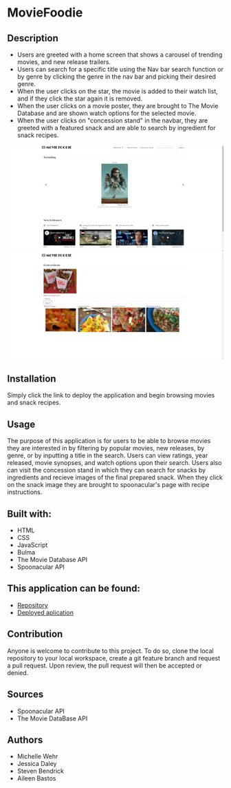 # MovieFoodie

## Description
- Users are greeted with a home screen that shows a carousel of trending movies, and new release trailers.
- Users can search for a specific title using the Nav bar search function or by genre by clicking the genre in the nav bar and picking their desired genre.
- When the user clicks on the star, the movie is added to their watch list, and if they click the star again it is removed.
- When the user clicks on a movie poster, they are brought to The Movie Database and are shown watch options for the selected movie.
- When the user clicks on "concession stand" in the navbar, they are greeted with a featured snack and are able to search by ingredient for snack recipes.

![Main Page](./assets/screenshots/Movie-Page.jpg)
![Food Page](./assets/screenshots/Foodie-Page.jpg)

## Installation

Simply click the link to deploy the application and begin browsing movies and snack recipes.

## Usage

The purpose of this application is for users to be able to browse movies they are interested in by filtering by popular movies, new releases, by genre, or by inputting a title in the search. Users can view ratings, year released, movie synopses, and watch options upon their search. Users also can visit the concession stand in which they can search for snacks by ingredients and recieve images of the final prepared snack. When they click on the snack image they are brought to spoonacular's page with recipe instructions. 

## Built with:

- HTML
- CSS
- JavaScript
- Bulma
- The Movie Database API
- Spoonacular API

## This application can be found:

- [Repository](https://github.com/michellewehr/MovieFoodie)
- [Deployed aplication](https://michellewehr.github.io/MovieFoodie/)

## Contribution

Anyone is welcome to contribute to this project. To do so, clone the local repository to your local workspace, create a git feature branch and request a pull request. Upon review, the pull request will then be accepted or denied. 

## Sources

- Spoonacular API
- The Movie DataBase API

## Authors
- Michelle Wehr
- Jessica Daley
- Steven Bendrick
- Aileen Bastos